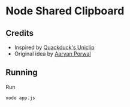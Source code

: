 # Node Shared Clipboard

## Credits

- Inspired by [Quackduck's Uniclip](https://github.com/quackduck/uniclip)
- Original idea by [Aaryan Porwal](https://github.com/aaryanporwal)

## Running

Run

```
node app.js
```
